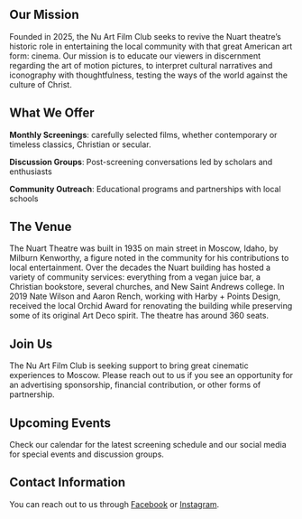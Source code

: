 ## Our Mission

Founded in 2025, the Nu Art Film Club seeks to revive the Nuart theatre’s historic role in entertaining the local community with that great American art form: cinema. Our mission is to educate our viewers in discernment regarding the art of motion pictures, to interpret cultural narratives and iconography with thoughtfulness, testing the ways of the world against the culture of Christ.

## What We Offer

**Monthly Screenings**: carefully selected films, whether contemporary or timeless classics, Christian or secular.

**Discussion Groups**: Post-screening conversations led by scholars and enthusiasts

**Community Outreach**: Educational programs and partnerships with local schools

## The Venue

The Nuart Theatre was built in 1935 on main street in Moscow, Idaho, by Milburn Kenworthy, a figure noted in the community for his contributions to local entertainment. Over the decades the Nuart building has hosted a variety of community services: everything from a vegan juice bar, a Christian bookstore, several churches, and New Saint Andrews college. In 2019 Nate Wilson and Aaron Rench, working with Harby + Points Design, received the local Orchid Award for renovating the building while preserving some of its original Art Deco spirit. The theatre has around 360 seats.

## Join Us

The Nu Art Film Club is seeking support to bring great cinematic experiences to Moscow. Please reach out to us if you see an opportunity for an advertising sponsorship, financial contribution, or other forms of partnership.

## Upcoming Events

Check our calendar for the latest screening schedule and our social media for special events and discussion groups.

## Contact Information

You can reach out to us through [Facebook](https://www.facebook.com/nuarttheatermoscow) or [Instagram](https://www.instagram.com/nuartfilmclub).